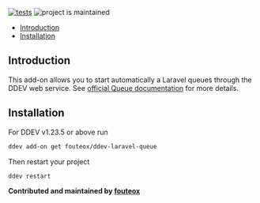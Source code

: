 [![tests](https://github.com/fouteox/ddev-laravel-queue/actions/workflows/tests.yml/badge.svg)](https://github.com/fouteox/ddev-laravel-queue/actions/workflows/tests.yml) ![project is maintained](https://img.shields.io/maintenance/yes/2025.svg)

* [Introduction](#introduction)
* [Installation](#installation)

## Introduction

This add-on allows you to start automatically a Laravel queues through the DDEV web service. See [official Queue documentation](https://laravel.com/docs/11.x/queues) for more details.

## Installation

For DDEV v1.23.5 or above run

```sh
ddev add-on get fouteox/ddev-laravel-queue
```

Then restart your project

```sh
ddev restart
```

**Contributed and maintained by [fouteox](https://github.com/fouteox)**
